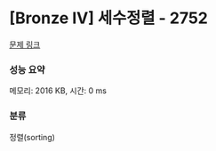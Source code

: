 # [Bronze IV] 세수정렬 - 2752 

[문제 링크](https://www.acmicpc.net/problem/2752) 

### 성능 요약

메모리: 2016 KB, 시간: 0 ms

### 분류

정렬(sorting)

